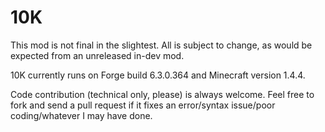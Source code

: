 10K
===
This mod is not final in the slightest. All is subject to change, as would be expected from an unreleased in-dev mod.

10K currently runs on Forge build 6.3.0.364 and Minecraft version 1.4.4.

Code contribution (technical only, please) is always welcome. Feel free to fork and send a pull request if it fixes an error/syntax issue/poor coding/whatever I may have done.